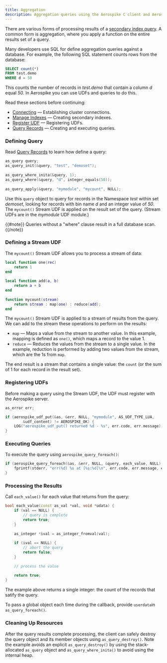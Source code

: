 ```yaml
---
title: Aggregation
description: Aggregation queries using the Aerospike C client and Aerospike database.
---
```


There are various forms of processing results of a [secondary index query](/docs/client/c/usage/query/sindex.html). A common form is aggregation, where you apply a function on the entire results set of a query.

Many developers use SQL for define aggregation queries against a database. For example, the following SQL statement counts rows from the database:

```sql
SELECT count(*)
FROM test.demo 
WHERE d = 50
```

This counts the number of records in _test.demo_ that contain a column _d_ equal _50_. In Aerospike you can use UDFs and queries to do this.

Read these sections before continuing:

- [Connecting](/docs/client/c/usage/connect) &mdash; Establishing cluster connections.
- [Manage Indexes](/docs/client/c/usage/query/sindex.html) &mdash; Creating secondary indexes.
- [Register UDF](/docs/client/c/usage/udf/register.html) &mdash; Registering UDFs.
- [Query Records](/docs/client/c/usage/query/query.html) &mdash; Creating and executing queries.

### Defining Query

Read [Query Records](/docs/client/c/usage/query/query.html) to learn how define a query:

```cpp
as_query query;
as_query_init(&query, "test", "demoset");
 
as_query_where_inita(&query, 1);
as_query_where(&query, "d", integer_equals(50));
 
as_query_apply(&query, "mymodule", "mycount", NULL);
```

Use this `query` object to query for records in the Namespace _test_ within set _demoset_, looking for records with bin name _d_ and an integer value of _50_. The `mycount()` Stream UDF is applied on the result set of the query. (Stream UDFs are in the _mymodule_ UDF module.)

{{#note}}
Queries without a "where" clause result in a full database scan.
{{/note}}

### Defining a Stream UDF

The `mycount()` Stream UDF allows you to process a stream of data:

```lua
local function one(rec)
    return 1
end
 
local function add(a, b)
    return a + b
end
 
function mycount(stream)
    return stream : map(one) : reduce(add);
end
```

The `mycount()` Stream UDF is applied to a stream of results from the query. We can add to the stream these operations to perform on the results:

- `map` &mdash; Maps a value from the stream to another value. In this example, mapping is defined as `one()`, which maps a record to the value 1.
- `reduce` &mdash; Reduces the values from the stream to a single value. In the example, reduction is performed by adding two values from the stream, which are the 1s from `map`.

The end result is a stream that contains a single value: the `count` (or the sum of 1 for each record in the result set).

### Registering UDFs

Before making a query using the Stream UDF, the UDF must register with the Aerospike server.

```cpp
as_error err;

if (aerospike_udf_put(&as, &err, NULL, "mymodule", AS_UDF_TYPE_LUA,
        &udf_content) != AEROSPIKE_OK) {
    LOG("aerospike_udf_put() returned %d - %s", err.code, err.message);
}

```

### Executing Queries

To execute the query using `aerospike_query_foreach()`:

```cpp
if (aerospike_query_foreach(&as, &err, NULL, &query, each_value, NULL) != AEROSPIKE_OK) {
    fprintf(stderr, "err(%d) %s at [%s:%d]\n", err.code, err.message, err.file, err.line);
}
```

### Processing the Results

Call `each_value()` for each value that returns from the query:

```cpp
bool each_value(const as_val *val, void *udata) {
    if (val == NULL) {
        // query is complete
        return true;
    }
 
    as_integer *ival = as_integer_fromval(val);
  
    if (ival == NULL) {
        // abort the query
        return false;
    }
 
    // process the value
 
    return true;
}
```
The example above returns a single integer: the count of the records that satify the query.

To pass a global object each time during the callback, provide `userdata`in `as_query_foreach()`.

### Cleaning Up Resources

After the query results complete processing, the client can safely destroy the query object and its member objects using `as_query_destroy()`. Note the example avoids an explicit `as_query_destroy()` by using the stack-allocated `as_query` object and `as_query_where_inita()` to avoid using the internal heap.

